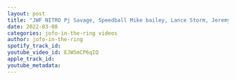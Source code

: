 ```yaml
---
layout: post
title: "JWF NITRO Pj Savage, Speedball Mike bailey, Lance Storm, Jeremy Prophet and more Ep 2"
date: 2022-03-08
categories: jofo-in-the-ring videos
author: jofo-in-the-ring
spotify_track_id: 
youtube_video_id: EJWSmCP6qIQ
apple_track_id: 
youtube_metadata: 
---
```

